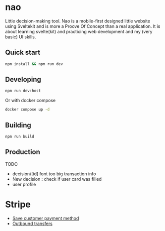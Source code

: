 # nao
Little decision-making tool.
Nao is a mobile-first designed little website using Sveltekit and is more a Proove Of Concept than a real application.
It is about learning svelte(kit) and practicing web development and my (very basic) UI skills.

## Quick start
```bash
npm install && npm run dev
```

## Developing

```bash
npm run dev:host
```

Or with docker compose
```bash
docker compose up -d
```

## Building

```bash
npm run build
```

## Production

TODO
* decision/[id] font too big transaction info
* New decision : check if user card was filled
* user profile

# Stripe

* [Save customer payment method](https://docs.stripe.com/payments/save-and-reuse?platform=web&ui=embedded-form)
* [Outbound transfers](https://docs.stripe.com/api/treasury/outbound_transfers)

